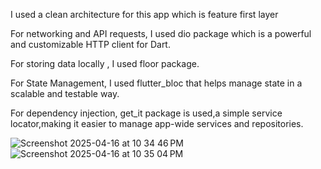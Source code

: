 I used a clean architecture for this app which is feature first layer

For networking and API requests, I used dio package which is a powerful and customizable HTTP client for Dart.

For storing data locally , I used floor package. 

For State Management, I used flutter_bloc that helps manage state in a scalable and testable way.

For dependency injection, get_it package is used,a simple service locator,making it easier to manage app-wide services and repositories.

![Screenshot 2025-04-16 at 10 34 46 PM](https://github.com/user-attachments/assets/60f6f16d-bcf7-441f-9d9a-5bcb11a14dc5) ![Screenshot 2025-04-16 at 10 35 04 PM](https://github.com/user-attachments/assets/4d857e7f-50b3-4912-88a4-cf5033a81439)


